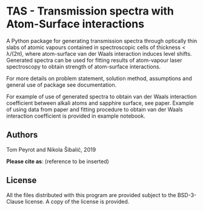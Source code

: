 TAS - Transmission spectra with Atom-Surface interactions
=========================================================

A Python package for generating transmission spectra through
optically thin slabs of atomic vapours contained in
spectroscopic cells of thickness < λ/(2π), where
atom-surface van der Waals interaction induces level shifts.
Generated  spectra can be used for fitting results
of atom-vapour laser spectroscopy to obtain strength of
atom-surface interactions.

For more details on problem statement, solution method,
assumptions and general use of package see documentation.

For example of use of generated spectra to obtain
van der Waals interaction coefficient between alkali
atoms and sapphire surface, see paper.
Example of using data from paper and fitting procedure
to obtain van der Waals interaction coefficient
is provided in example notebook.

Authors
-------

Tom Peyrot and Nikola Šibalić, 2019

**Please cite as**: (reference to be inserted)

License
-------

All the files distributed with this program are provided subject to the
BSD-3-Clause license. A copy of the license is provided.
